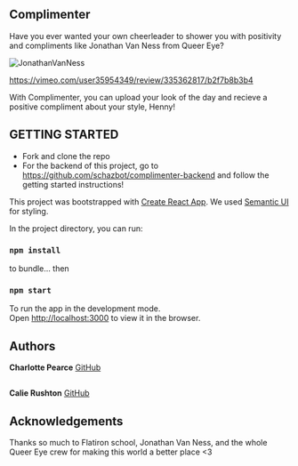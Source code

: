 ## Complimenter
Have you ever wanted your own cheerleader to shower you with positivity and compliments like Jonathan Van Ness from Queer Eye?

![JonathanVanNess](https://media.giphy.com/media/KAkkxmIwm5IKVElNnI/giphy.gif)


https://vimeo.com/user35954349/review/335362817/b2f7b8b3b4

With Complimenter, you can upload your look of the day and recieve a positive compliment about your style, Henny!

## GETTING STARTED
* Fork and clone the repo
* For the backend of this project, go to https://github.com/schazbot/complimenter-backend and follow the getting started instructions!

This project was bootstrapped with [Create React App](https://github.com/facebook/create-react-app).
We used [Semantic UI](https://react.semantic-ui.com/) for styling.

In the project directory, you can run:

### `npm install` 
to bundle... 
then

### `npm start` 
To run the app in the development mode.<br>
Open [http://localhost:3000](http://localhost:3000) to view it in the browser.

## Authors 
**Charlotte Pearce** [GitHub](https://github.com/schazbot)
##
**Calie Rushton** [GitHub](https://github.com/CalieR)


## Acknowledgements
Thanks so much to Flatiron school, Jonathan Van Ness, and the whole Queer Eye crew for making this world a better place <3
